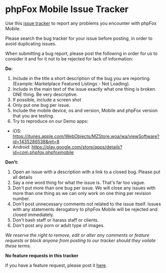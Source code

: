 # phpFox Mobile Issue Tracker

Use this [issue tracker](https://github.com/phpfox-mobile/mobile-issues/issues) to report any problems you encounter with phpFox Mobile.

Please search the bug tracker for your issue before posting, in order to avoid duplicating issues.

When submitting a bug report, please post the following in order for us to consider it and for it not to be rejected for lack of information:

**Do:**

1. Include in the title a short description of the bug you are reporting. (Example: Marketplace Featured Listings - Not Loading).
2. Include in the main text of the issue exactly what one thing is broken. ONE thing. Be very descriptive.
3. If possible, include a screen shot
4. Only put one bug per issue.
5. Include the mobile device, os and version, Mobile and phpFox version that you are testing.
6. Try to reproduce on our Demo apps:
  - iOS: https://itunes.apple.com/WebObjects/MZStore.woa/wa/viewSoftware?id=1435286538&mt=8
  - Android: https://play.google.com/store/apps/details?id=com.phpfox.phpfoxmobile
  
**Don't:**

1. Open an issue with a description with a link to a closed bug. Please put all details
2. Say a one word thing for what the issue is. That's far too vague.
3. Don't put more than one bug per issue. We will close any issues with more than one thing as we can only work on one thing per revision number.
4. Don't post unnecessary comments not related to the issue itself. Issues with any statements derogatory to phpFox Mobile will be rejected and closed immediately. 
5. Don't bash staff or harass staff or clients. 
6. Don't post any porn or adult type of images.

*We reserve the right to remove, edit or alter any comments or feature requests or block anyone from posting to our tracker should they voilate these terms.*

**No feature requests in this tracker**

If you have a feature request, please post it [here](https://github.com/phpfox-mobile/mobile-feature-requests/issues).


